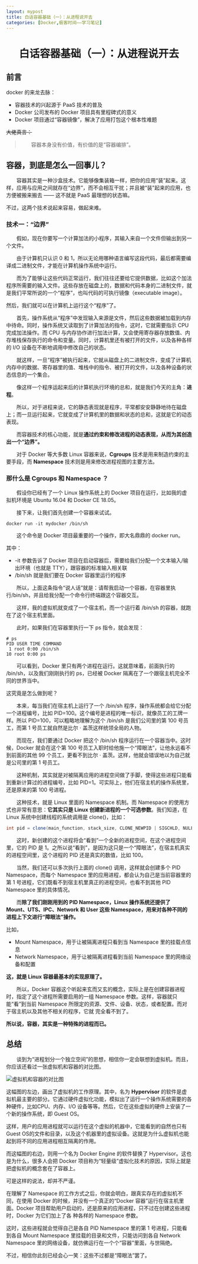 ```yaml
---
layout: mypost
title: 白话容器基础（一）：从进程说开去
categories: [Docker,极客时间——学习笔记]
---
```


# <center>白话容器基础（一）：从进程说开去 </center>
## 前言
docker 的来龙去脉：
<ul>
    <li>容器技术的兴起源于 PaaS 技术的普及</li>
    <li>Docker 公司发布的 Docker 项目具有里程碑式的意义</li>
    <li>Docker 项目通过“容器镜像”，解决了应用打包这个根本性难题</li>
</ul>

~~大佬真言：~~
<blockquote>
&emsp;&emsp;容器本身没有价值，有价值的是“容器编排”。
</blockquote>

## 容器，到底是怎么一回事儿？
&emsp;&emsp;容器其实是一种沙盒技术。它能够像集装箱一样，把你的应用“装”起来。这样，应用与应用之间就存在“边界”，而不会相互干扰；并且被“装”起来的应用，也方便被搬来搬去 —— 这不就是 PaaS 最理想的状态嘛。

不过，这两个技术说起来容易，做起来难。

### 技术一：“边界”
&emsp;&emsp;假如，现在你要写一个计算加法的小程序，其输入来自一个文件但输出到另一个文件。

&emsp;&emsp;由于计算机只认识 0 和 1，所以无论用哪种语言编写这段代码，最后都需要编译成二进制文件，才能在计算机操作系统中运行。

&emsp;&emsp;而为了能够让这些代码正常运行，我们往往还要给它提供数据，比如这个加法程序所需要的输入文件。这些存放在磁盘上的，数据和代码本身的二进制文件，就是我们平常所说的一个“程序”，也叫代码的可执行镜像（executable image）。

然后，我们就可以在计算机上运行这个“程序”了。
 
&emsp;&emsp;首先，操作系统从“程序”中发现输入来源是文件，然后这些数据被加载到内存中待命。同时，操作系统又读取到了计算加法的指令，这时，它就需要指示 CPU 完成加法操作。而 CPU 与内存协作进行加法计算，又会使用寄存器存放数值、内存堆栈保存执行的命令和变量。同时，计算机里还有被打开的文件，以及各种各样的 I/O 设备在不断地调用中修改自己的状态。

&emsp;&emsp;就这样，一旦“程序”被执行起来，它就从磁盘上的二进制文件，变成了计算机内存中的数据、寄存器里的值、堆栈中的指令、被打开的文件，以及各种设备的状态信息的一个集合。

&emsp;&emsp;像这样一个程序运起来后的计算机执行环境的总和，就是我们今天的主角：**进程**。

&emsp;&emsp;所以，对于进程来说，它的静态表现就是程序，平常都安安静静地待在磁盘上；而一旦运行起来，它就变成了计算机里的数据和状态的总和，这就是它的动态表现。

&emsp;&emsp;而容器技术的核心功能，就是**通过约束和修改进程的动态表现，从而为其创造出一个“边界”。**

&emsp;&emsp;对于 Docker 等大多数 Linux 容器来说，**Cgroups** 技术是用来制造约束的主要手段，而 **Namespace** 技术则是用来修改进程视图的主要方法。

### 那什么是 Cgroups 和 Namespace ？

&emsp;&emsp;假设你已经有了一个 Linux 操作系统上的 Docker 项目在运行，比如我的虚拟机环境是 Ubuntu 16.04 和 Docker CE 18.05。

&emsp;&emsp;接下来，让我们首先创建一个容器来试试。

```
docker run -it mydocker /bin/sh
```

&emsp;&emsp;这个命令是 Docker 项目最重要的一个操作，即大名鼎鼎的 docker run。

其中：
<ul>
    <li>-it 参数告诉了 Docker 项目在启动容器后，需要给我们分配一个文本输入/输出环境（也就是 TTY），跟容器的标准输入相关联
    </li>
    <li>
    /bin/sh 就是我们要在 Docker 容器里运行的程序
    </li>
</ul>

&emsp;&emsp;所以，上面这条指令“说人话”就是：请帮我启动一个容器，在容器里执行/bin/sh，并且给我分配一个命令行终端跟这个容器交互。

&emsp;&emsp;这样，我的虚拟机就变成了一个宿主机，而一个运行着 /bin/sh 的容器，就跑在了这个宿主机里面。

&emsp;&emsp;此时，如果我们在容器里执行一下 ps 指令，就会发现：

```
# ps
PID USER TIME COMMAND
 1 root 0:00 /bin/sh
10 root 0:00 ps
```

&emsp;&emsp;可以看到，Docker 里只有两个进程在运行。这就意味着，前面执行的 /bin/sh，以及我们刚刚执行的 ps，已经被 Docker 隔离在了一个跟宿主机完全不同的世界当中。

这究竟是怎么做到呢？

&emsp;&emsp;本来，每当我们在宿主机上运行了一个 /bin/sh 程序，操作系统都会给它分配一个进程编号，比如 PID=100。这个编号是进程的唯一标识，就像员工的工牌一样。所以 PID=100，可以粗略地理解为这个 /bin/sh 是我们公司里的第 100 号员工，而第 1 号员工就自然是比尔 · 盖茨这样统领全局的人物。

&emsp;&emsp;而现在，我们要通过 Docker 把这个 /bin/sh 程序运行在一个容器当中。这时候，Docker 就会在这个第 100 号员工入职时给他施一个“障眼法”，让他永远看不到前面的其他 99 个员工，更看不到比尔 · 盖茨。这样，他就会错误地以为自己就是公司里的第 1 号员工。

&emsp;&emsp;这种机制，其实就是对被隔离应用的进程空间做了手脚，使得这些进程只能看到重新计算过的进程编号，比如 PID=1。可实际上，他们在宿主机的操作系统里，还是原来的第 100 号进程。

&emsp;&emsp;这种技术，就是 Linux 里面的 Namespace 机制。而 Namespace 的使用方式也非常有意思：**它其实只是 Linux 创建新进程的一个可选参数**。我们知道，在 Linux 系统中创建线程的系统调用是 clone()，比如：

```java
int pid = clone(main_function, stack_size, CLONE_NEWPID | SIGCHLD, NULL);
```

&emsp;&emsp;这时，新创建的这个进程将会“看到”一个全新的进程空间，在这个进程空间里，它的 PID 是 1。之所以说“看到”，是因为这只是一个“障眼法”，在宿主机真实的进程空间里，这个进程的 PID 还是真实的数值，比如 100。

&emsp;&emsp;当然，我们还可以多次执行上面的 clone() 调用，这样就会创建多个 PID Namespace，而每个 Namespace 里的应用进程，都会认为自己是当前容器里的第 1 号进程，它们既看不到宿主机里真正的进程空间，也看不到其他 PID Namespace 里的具体情况。

&emsp;&emsp;而**除了我们刚刚用到的 PID Namespace，Linux 操作系统还提供了 Mount、UTS、IPC、Network 和 User 这些 Namespace，用来对各种不同的进程上下文进行“障眼法”操作。**

比如，
<ul>
    <li>Mount Namespace，用于让被隔离进程只看到当 Namespace 里的挂载点信息</li>
    <li>Network Namespace，用于让被隔离进程看到当前 Namespace 里的网络设备和配置</li>
</ul>

**这，就是 Linux 容器最基本的实现原理了。**

&emsp;&emsp;所以，Docker 容器这个听起来玄而又玄的概念，实际上是在创建容器进程时，指定了这个进程所需要启用的一组 Namespace 参数。这样，容器就只能“看”到当前 Namespace 所限定的资源、文件、设备、状态，或者配置。而对于宿主机以及其他不相关的程序，它就
完全看不到了。

**所以说，容器，其实是一种特殊的进程而已。**

## 总结
&emsp;&emsp;谈到为“进程划分一个独立空间”的思想，相信你一定会联想到虚拟机。而且，你应该还看过一张虚拟机和容器的对比图。

![虚拟机和容器的对比图](pho1.png)

这幅图的左边，画出了虚拟机的工作原理。其中，名为 **Hypervisor** 的软件是虚拟机最主要的部分。它通过硬件虚拟化功能，模拟出了运行一个操作系统需要的各种硬件，比如CPU、内存、I/O 设备等等。然后，它在这些虚拟的硬件上安装了一个新的操作系统，即 Guest OS。

这样，用户的应用进程就可以运行在这个虚拟的机器中，它能看到的自然也只有 Guest OS的文件和目录，以及这个机器里的虚拟设备。这就是为什么虚拟机也能起到将不同的应用进程相互隔离的作用。

而这幅图的右边，则用一个名为 Docker Engine 的软件替换了 Hypervisor。这也是为什么，很多人会把 Docker 项目称为“轻量级”虚拟化技术的原因，实际上就是把虚拟机的概念套在了容器上。

可是这样的说法，却并不严谨。

在理解了 Namespace 的工作方式之后，你就会明白，跟真实存在的虚拟机不同，在使用 Docker 的时候，并没有一个真正的“Docker 容器”运行在宿主机里面。Docker 项目帮助用户启动的，还是原来的应用进程，只不过在创建这些进程时，Docker 为它们加上了各
种各样的 Namespace 参数。

这时，这些进程就会觉得自己是各自 PID Namespace 里的第 1 号进程，只能看到各自 Mount Namespace 里挂载的目录和文件，只能访问到各自 Network Namespace 里的网络设备，就仿佛运行在一个个“容器”里面，与世隔绝。

不过，相信你此刻已经会心一笑：这些不过都是“障眼法”罢了。